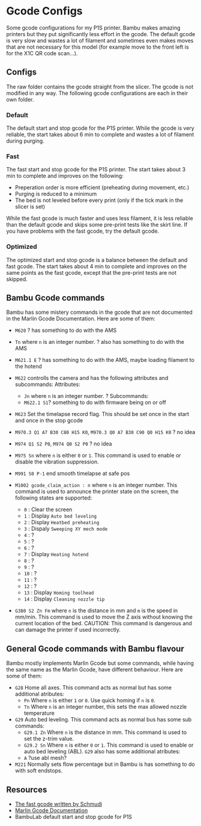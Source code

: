 # Gcode Configs

Some gcode configurations for my P1S printer. Bambu makes amazing printers but they put significantly less effort in the gcode. The default gcode is very slow and wastes a lot of filament and sometimes even makes moves that are not necessary for this model (for example move to the front left is for the X1C QR code scan...).

## Configs

The raw folder contains the gcode straight from the slicer. The gcode is not modified in any way. The following gcode configurations are each in their own folder.

### Default

The default start and stop gcode for the P1S printer. While the gcode is very reliable, the start takes about 6 min to complete and wastes a lot of filament during purging.

### Fast

The fast start and stop gcode for the P1S printer. The start takes about 3 min to complete and improves on the following:

- Preperation order is more efficient (preheating during movement, etc.)
- Purging is reduced to a minimum
- The bed is not leveled before every print (only if the tick mark in the slicer is set)

While the fast gcode is much faster and uses less filament, it is less reliable than the default gcode and skips some pre-print tests like the skirt line. If you have problems with the fast gcode, try the default gcode.

### Optimized

The optimized start and stop gcode is a balance between the default and fast gcode. The start takes about 4 min to complete and improves on the same points as the fast gcode, except that the pre-print tests are not skipped.

## Bambu Gcode commands

Bambu has some mistery commands in the gcode that are not documented in the Marlin Gcode Documentation. Here are some of them:

- `M620` ? has something to do with the AMS
- `Tn` where `n` is an integer number. ? also has something to do with the AMS
- `M621.1 E` ? has something to do with the AMS, maybe loading filament to the hotend
- `M622` controlls the camera and has the following attributes and subcommands:
  Attributes:
  - `Jn` where `n` is an integer number. ?
  Subcommands:
  - `M622.1 S1`? something to do with firmware being on or off
- `M623` Set the timelapse record flag. This should be set once in the start and once in the stop gcode
- `M970.3 Q1 A7 B30 C80 H15 K0`, `M970.3 Q0 A7 B30 C90 Q0 H15 K0` ? no idea
- `M974 Q1 S2 P0`, `M974 Q0 S2 P0` ? no idea
- `M975 Sn` where `n` is either `0` or `1`. This command is used to enable or disable the vibration suppression.
- `M991 S0 P-1` end smooth timelapse at safe pos
- `M1002 gcode_claim_action : n` where `n` is an integer number. This command is used to announce the printer state on the screen, the following states are supported:
  - `0` : Clear the screen
  - `1` : Display `Auto bed leveling`
  - `2` : Display `Heatbed preheating`
  - `3` : Dispaly `Sweeping XY mech mode`
  - `4` : ?
  - `5` : ?
  - `6` : ?
  - `7` : Display `Heating hotend`
  - `8` : ?
  - `9` : ?
  - `10` : ?
  - `11` : ?
  - `12` : ?
  - `13` : Display `Homing toolhead`
  - `14` : Display `Cleaning nozzle tip`

- `G380 S2 Zn Fm` where `n` is the distance in mm and `m` is the speed in mm/min. This command is used to move the Z axis without knowing the current location of the bed. CAUTION: This command is dangerous and can damage the printer if used incorrectly.

## General Gcode commands with Bambu flavour

Bambu mostly implements Marlin Gcode but some commands, while having the same name as the Marlin Gcode, have different behaviour. Here are some of them:

- `G28` Home all axes. This command acts as normal but has some additional atributes:
  - `Pn` Where `n` is either `1` or `0`. Use quick homing if `n` is `0`.
  - `Tn` Where `n` is an integer number, this sets the max allowed nozzle temperature
- `G29` Auto bed leveling. This command acts as normal bus has some sub commands:
  - `G29.1 Zn` Where `n` is the distance in mm. This command is used to set the z-trim value.
  - `G29.2 Sn` Where `n` is either `0` or `1`. This command is used to enable or auto bed leveling (ABL).
  `G29` also has some additional atributes:
  - `A` ?use abl mesh?
- `M221` Normally sets flow percentage but in Bambu is has something to do with soft endstops.

## Resources

- [The fast gcode written by Schmudi](https://forum.bambulab.com/t/bbl-p1s-organized-start-and-end-gcode/38795/19)
- [Marlin Gcode Documentation](https://marlinfw.org/meta/gcode/)
- BambuLab default start and stop gcode for P1S

